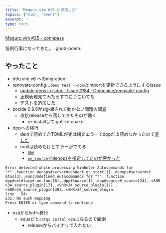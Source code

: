 ```yaml
---
title: 'Meguro.vim #25 に参加した'
topics: ["vim", "event"]
excerpt: ''
type: tech
---
```


[Meguro.vim #25 - connpass](https://megurovim.connpass.com/event/326959/)

恒例行事になってきた。 :good-poem:


## やったこと

- ddu.vim v6 へのmigration
- renovate-configに`deno test --doc`のimportを更新できるようにするissue
    - [update deps in jsdoc · Issue #184 · Omochice/renovate-config](https://github.com/Omochice/renovate-config/issues/184)
    - 正規表現見てみたらすでにうごいてた
    - テストを追加した
- zoxide 0.9.6がsigkillされて動かない問題の調査
    - 直接releaseから落してきたものが動く
        - re-installして:got-kotonaki:
- dppへの移行
    - deinで読めてたTOMLが実は構文エラーでdppだよ読めなかったので[直した](https://github.com/Omochice/dotfiles/commit/737b24475219eb9ff013dfd2b8d53aefb21565b4)
    - tomlは読めたけどエラーがでてる
        - [rev](https://github.com/Omochice/dotfiles/commit/eb0d3b29219d4bff432efc22224f90cbd102549f)
        - [`on_source`でdenopsを指定してたのが悪かった](https://github.com/Omochice/dotfiles/commit/aa315438794c26c9869a1e38938a7fcfff340367)

```console
Error detected while processing VimEnter Autocommands for "*"..function denops#server#connect_or_start[1]..denops#server#st
atus[3]..FuncUndefined Autocommands for "*"..function dpp#ext#lazy#_on_func[8]..dpp#source[1]..dpp#source#_source[24]..<SNR
>34_source_plugin[17]..<SNR>34_source_plugin[17]..<SNR>34_source_plugin[38]..<SNR>34_source_plugin:
line   54:
E31: No such mapping
Press ENTER or type command to continue
```

- ezaからlsdへ移行
    - aquaだと`catgo instal eza`になるので面倒
        - releaseからバイナリで入れたい

